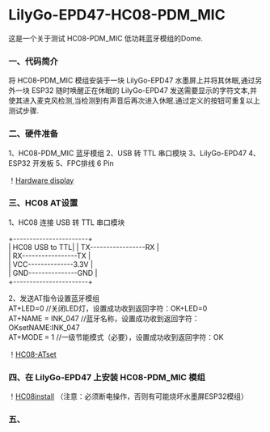 # LilyGo-EPD47-HC08-PDM_MIC
这是一个关于测试 HC08-PDM_MIC 低功耗蓝牙模组的Dome.  

### 一、代码简介
将 HC08-PDM_MIC 模组安装于一块 LilyGo-EPD47 水墨屏上并将其休眠,通过另外一块 ESP32 随时唤醒正在休眠的 LilyGo-EPD47 发送需要显示的字符文本,并使其进入麦克风检测,当检测到有声音后再次进入休眠.通过定义的按钮可重复以上测试步骤.  
  
### 二、硬件准备
1、HC08-PDM_MIC 蓝牙模组
2、USB 转 TTL 串口模块
3、LilyGo-EPD47
4、ESP32 开发板
5、FPC排线 6 Pin  
  
！[Hardware display](LilyGo-EPD47/images/1.jpg)  
  
### 三、HC08 AT设置
1、HC08 连接 USB 转 TTL 串口模块  
  
+-----------------------+  
| HC08        USB to TTL|
| TX-----------------RX |  
| RX-----------------TX |  
| VCC--------------3.3V |  
| GND---------------GND |  
+-----------------------+  
  
2、发送AT指令设置蓝牙模组  
AT+LED=0           //关闭LED灯，设置成功收到返回字符：OK+LED=0  
AT+NAME = INK_047  //蓝牙名称，设置成功收到返回字符：OKsetNAME:INK_047  
AT+MODE = 1        //一级节能模式（必要），设置成功收到返回字符：OK  
  
！[HC08-ATset](LilyGo-EPD47/images/ATset.jpg)  
  
### 四、在 LilyGo-EPD47 上安装 HC08-PDM_MIC 模组
！[HC08install](LilyGo-EPD47/images/2.jpg)
（注意：必须断电操作，否则有可能烧坏水墨屏ESP32模组）  
  
### 五、

